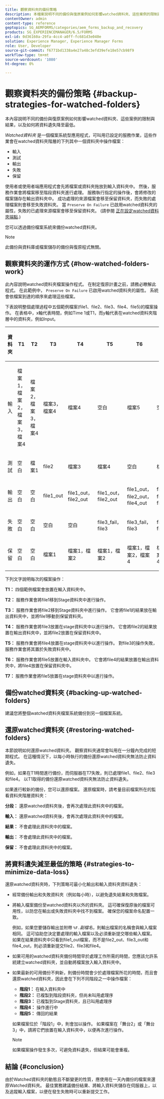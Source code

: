 ```yaml
---
title: 觀察資料夾的備份策略
description: 本檔案說明不同的備份與復原案例如何影響watched資料夾、這些案例的限制與結果，以及如何將資料遺失降至最低。
contentOwner: admin
content-type: reference
geptopics: SG_AEMFORMS/categories/aem_forms_backup_and_recovery
products: SG_EXPERIENCEMANAGER/6.5/FORMS
exl-id: 0d36160a-29fa-4cc4-a0ff-fc681d3e040e
solution: Experience Manager, Experience Manager Forms
role: User, Developer
source-git-commit: f6771bd1338a4e27a48c3efd39efe18e57cb98f9
workflow-type: tm+mt
source-wordcount: '1080'
ht-degree: 0%

---
```


# 觀察資料夾的備份策略 {#backup-strategies-for-watched-folders}

本內容說明不同的備份與復原案例如何影響watched資料夾、這些案例的限制與結果，以及如何將資料遺失降至最低。

*Watched資料夾* 是一個檔案系統型應用程式，可叫用已設定的服務作業，這些作業會在watched資料夾階層的下列其中一個資料夾中操作檔案：

* 輸入
* 測試
* 輸出
* 失敗
* 保留

使用者或使用者端應用程式會先將檔案或資料夾拖放到輸入資料夾中。 然後，服務作業會將檔案移至階段資料夾進行處理。 服務執行指定的操作後，會將修改的檔案儲存在輸出資料夾中。 成功處理的來源檔案會移至保留資料夾，而失敗的處理檔案則會移至失敗資料夾。 當 `Preserve On Failure` 已啟用watched資料夾的屬性，失敗的已處理來源檔案會移至保留資料夾。 (請參閱 [正在設定watched資料夾端點](/help/forms/using/admin-help/configuring-watched-folder-endpoints.md#configuring-watched-folder-endpoints).)

您可以透過備份檔案系統來備份watched資料夾。

>[!NOTE]
>
>此備份與資料庫或檔案儲存的備份與復原程式無關。

## 觀察資料夾的運作方式 {#how-watched-folders-work}

此內容說明watched資料夾檔案操作程式。 在制定復原計畫之前，請務必瞭解此程式。 在此範例中， `Preserve On Failure` 已啟用watched資料夾的屬性。 系統會依檔案到達的順序來處理這些檔案。

下表說明整個處理過程中五個範例檔案(file1、file2、file3、file4、file5)的檔案操作。 在表格中，x軸代表時間，例如Time 1或T1，而y軸代表在watched資料夾階層中的資料夾，例如Input。

<table>
 <thead>
  <tr>
   <th><p>資料夾</p></th>
   <th><p>T1</p></th>
   <th><p>T2</p></th>
   <th><p>T3</p></th>
   <th><p>T4</p></th>
   <th><p>T5</p></th>
   <th><p>T6</p></th>
   <th><p>T7</p></th>
  </tr>
 </thead>
 <tbody>
  <tr>
   <td><p>輸入</p></td>
   <td><p>檔案1，檔案2，檔案3，檔案4</p></td>
   <td><p>檔案2，檔案3，檔案4</p></td>
   <td><p>檔案3，檔案4</p></td>
   <td><p>檔案4</p></td>
   <td><p>空白</p></td>
   <td><p>檔案5</p></td>
   <td><p>空白</p></td>
  </tr>
  <tr>
   <td><p>測試</p></td>
   <td><p>空白</p></td>
   <td><p>檔案1</p></td>
   <td><p>file2</p></td>
   <td><p>檔案3</p></td>
   <td><p>檔案4</p></td>
   <td><p>空白</p></td>
   <td><p>檔案5</p></td>
  </tr>
  <tr>
   <td><p>輸出</p></td>
   <td><p>空白</p></td>
   <td><p>空白</p></td>
   <td><p>file1_out</p></td>
   <td><p>file1_out， file2_out</p></td>
   <td><p>file1_out， file2_out</p></td>
   <td><p>file1_out， file2_out， file4_out</p></td>
   <td><p>file1_out， file2_out， file4_out</p></td>
  </tr>
  <tr>
   <td><p>失敗</p></td>
   <td><p>空白</p></td>
   <td><p>空白</p></td>
   <td><p>空白</p></td>
   <td><p>空白</p></td>
   <td><p>file3_fail， file3 </p></td>
   <td><p>file3_fail， file3 </p></td>
   <td><p>file3_fail， file3 </p></td>
  </tr>
  <tr>
   <td><p>保留</p></td>
   <td><p>空白</p></td>
   <td><p>空白</p></td>
   <td><p>檔案1 </p></td>
   <td><p>檔案1，檔案2 </p></td>
   <td><p>檔案1，檔案2 </p></td>
   <td><p>檔案1，檔案2，檔案4 </p></td>
   <td><p>檔案1，檔案2，檔案4 </p></td>
  </tr>
 </tbody>
</table>

下列文字說明每次的檔案操作：

**T1：** 四個範例檔案會放置在輸入資料夾中。

**T2：** 服務作業會將file1移到Stage資料夾中進行操作。

**T3：** 服務作業會將file2移到Stage資料夾中進行操作。 它會將file1的結果放在輸出資料夾中，並將file1移動到保留資料夾。

**T4：** 服務作業會將file3放置在stage資料夾中以進行操作。 它會將file2的結果放置在輸出資料夾中，並將file2放置在保留資料夾中。

**T5：** 服務作業會將file4放置在stage資料夾中以進行操作。 對file3的操作失敗，服務作業會將其置於失敗資料夾中。

**T6：** 服務作業會將file5放置在輸入資料夾中。 它會將file4的結果放置在輸出資料夾中，將file4放置在保留資料夾中。

**T7：** 服務作業會將file5放置在stage資料夾中以進行操作。

## 備份watched資料夾 {#backing-up-watched-folders}

建議您將整個watched資料夾檔案系統備份到另一個檔案系統。

## 還原watched資料夾 {#restoring-watched-folders}

本節說明如何還原watched資料夾。 觀察資料夾通常會叫用在一分鐘內完成的短期程式。 在這種情況下，以每小時執行的備份還原watched資料夾無法防止資料遺失。

例如，如果在T1時間進行備份，而伺服器在T7失敗，則已處理file1、file2、file3和file4。 以T1取得的備份還原watched資料夾無法防止資料遺失。

如果進行較新的備份，您可以還原檔案。 還原檔案時，請考量目前檔案所在的監看資料夾階層資料夾：

**分段：** 還原watched資料夾後，會再次處理此資料夾中的檔案。

**輸入：** 還原watched資料夾後，會再次處理此資料夾中的檔案。

**結果：** 不會處理此資料夾中的檔案。

**輸出：** 不會處理此資料夾中的檔案。

**保留：** 不會處理此資料夾中的檔案。

## 將資料遺失減至最低的策略 {#strategies-to-minimize-data-loss}

還原watched資料夾時，下列策略可最小化輸出和輸入資料夾資料遺失：

* 經常備份輸出和失敗資料夾（例如每小時），以避免遺失結果和失敗檔案。
* 將輸入檔案備份至watched資料夾以外的資料夾。 這可確保復原後的檔案可用性，以防您在輸出或失敗資料夾中找不到檔案。 確保您的檔案命名配置一致。

  例如，如果您要儲存輸出並附帶 `%F.`*副檔名*，則輸出檔案的名稱會與輸入檔案相同。 這可協助您決定要處理的輸入檔案以及必須重新提交哪些輸入檔案。 如果在結果資料夾中只看到file1_out檔案，而不是file2_out、file3_out和file4_out，則必須重新提交file2、file3和file4。

* 如果可用的watched資料夾備份時間早於處理工作所需的時間，您應該允許系統建立watched資料夾，並自動將檔案放入輸入資料夾中。
* 如果最新的可用備份不夠新，則備份時間會少於處理檔案所花的時間，而且會還原watched資料夾，因此會在下列不同階段之一中操作檔案：

   * **階段1：** 在輸入資料夾中
   * **階段2：** 已複製到階段資料夾，但尚未叫用處理序
   * **階段3：** 已複製到Stage資料夾，且已叫用處理序
   * **階段4：** 操作進行中
   * **階段5：** 傳回的結果

  如果檔案位於「階段1」中，則會加以操作。 如果檔案在「舞台2」或「舞台3」中，請將它們放置在輸入資料夾中，以便再次進行操作。

  >[!NOTE]
  >
  >如果檔案操作發生多次，可避免資料遺失，但結果可能會重複。

## 結論 {#conclusion}

由於Watched資料夾的動態且不斷變更的性質，應使用在一天內備份的檔案來還原Watched資料夾。 最佳實務建議備份結果、將輸入資料夾儲存在伺服器上，以及追蹤輸入檔案，以便在發生失敗時可以重新提交工作。
